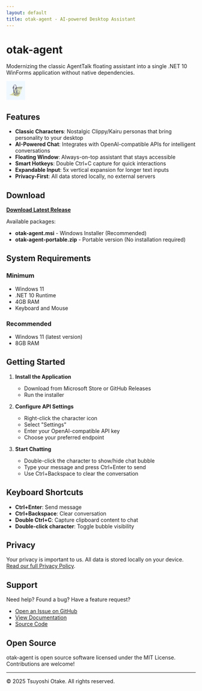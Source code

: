 ```yaml
---
layout: default
title: otak-agent - AI-powered Desktop Assistant
---
```


# otak-agent

Modernizing the classic AgentTalk floating assistant into a single .NET 10 WinForms application without native dependencies.

![otak-agent Logo](https://raw.githubusercontent.com/tsuyoshi-otake/otak-agent/main/OtakAgent.Package/Images/StoreLogo.png)

## Features

- **Classic Characters**: Nostalgic Clippy/Kairu personas that bring personality to your desktop
- **AI-Powered Chat**: Integrates with OpenAI-compatible APIs for intelligent conversations
- **Floating Window**: Always-on-top assistant that stays accessible
- **Smart Hotkeys**: Double Ctrl+C capture for quick interactions
- **Expandable Input**: 5x vertical expansion for longer text inputs
- **Privacy-First**: All data stored locally, no external servers

## Download

[**Download Latest Release**](https://github.com/tsuyoshi-otake/otak-agent/releases/latest)

Available packages:
- **otak-agent.msi** - Windows Installer (Recommended)
- **otak-agent-portable.zip** - Portable version (No installation required)

## System Requirements

### Minimum
- Windows 11
- .NET 10 Runtime
- 4GB RAM
- Keyboard and Mouse

### Recommended
- Windows 11 (latest version)
- 8GB RAM

## Getting Started

1. **Install the Application**
   - Download from Microsoft Store or GitHub Releases
   - Run the installer

2. **Configure API Settings**
   - Right-click the character icon
   - Select "Settings"
   - Enter your OpenAI-compatible API key
   - Choose your preferred endpoint

3. **Start Chatting**
   - Double-click the character to show/hide chat bubble
   - Type your message and press Ctrl+Enter to send
   - Use Ctrl+Backspace to clear the conversation

## Keyboard Shortcuts

- **Ctrl+Enter**: Send message
- **Ctrl+Backspace**: Clear conversation
- **Double Ctrl+C**: Capture clipboard content to chat
- **Double-click character**: Toggle bubble visibility

## Privacy

Your privacy is important to us. All data is stored locally on your device. [Read our full Privacy Policy](privacy.html).

## Support

Need help? Found a bug? Have a feature request?

- [Open an Issue on GitHub](https://github.com/tsuyoshi-otake/otak-agent/issues)
- [View Documentation](https://github.com/tsuyoshi-otake/otak-agent/wiki)
- [Source Code](https://github.com/tsuyoshi-otake/otak-agent)

## Open Source

otak-agent is open source software licensed under the MIT License. Contributions are welcome!

---

© 2025 Tsuyoshi Otake. All rights reserved.